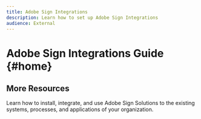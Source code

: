 ```yaml
---
title: Adobe Sign Integrations 
description: Learn how to set up Adobe Sign Integrations
audience: External
---
```

# Adobe Sign Integrations Guide {#home} 

## More Resources

Learn how to install, integrate, and use Adobe Sign Solutions to the existing systems, processes, and applications of your organization.
